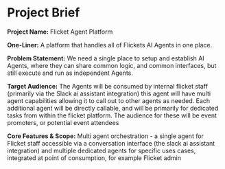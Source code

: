 # Project Brief

**Project Name:** Flicket Agent Platform

**One-Liner:** A platform that handles all of Flickets AI Agents in one place.

**Problem Statement:** We need a single place to setup and establish AI Agents,
where they can share common logic, and common interfaces, but still execute and
run as independent Agents.

**Target Audience:** The Agents will be consumed by internal flicket staff
(primarily via the Slack ai assistant integration) this agent will have multi
agent capabilities allowing it to call out to other agents as needed. Each
additional agent will be directly callable, and will be primarily for dedicated
tasks from within the flicket platform. The audience for these will be event
promoters, or potential event attendees

**Core Features & Scope:** Multi agent orchestration - a single agent for
Flicket staff accessible via a conversation interface (the slack ai assistant
integration) and multiple dedicated agents for specific uses cases, integrated
at point of consumption, for example Flicket admin
